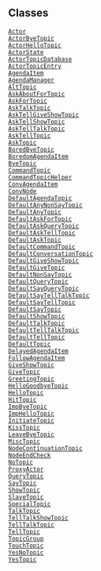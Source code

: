 ---
---
## Classes

<a href="../object/Actor.html#Actor"
target="main"><code>Actor</code></a>  
<a href="../object/ActorByeTopic.html#ActorByeTopic"
target="main"><code>ActorByeTopic</code></a>  
<a href="../object/ActorHelloTopic.html#ActorHelloTopic"
target="main"><code>ActorHelloTopic</code></a>  
<a href="../object/ActorState.html#ActorState"
target="main"><code>ActorState</code></a>  
<a href="../object/ActorTopicDatabase.html#ActorTopicDatabase"
target="main"><code>ActorTopicDatabase</code></a>  
<a href="../object/ActorTopicEntry.html#ActorTopicEntry"
target="main"><code>ActorTopicEntry</code></a>  
<a href="../object/AgendaItem.html#AgendaItem"
target="main"><code>AgendaItem</code></a>  
<a href="../object/AgendaManager.html#AgendaManager"
target="main"><code>AgendaManager</code></a>  
<a href="../object/AltTopic.html#AltTopic"
target="main"><code>AltTopic</code></a>  
<a href="../object/AskAboutForTopic.html#AskAboutForTopic"
target="main"><code>AskAboutForTopic</code></a>  
<a href="../object/AskForTopic.html#AskForTopic"
target="main"><code>AskForTopic</code></a>  
<a href="../object/AskTalkTopic.html#AskTalkTopic"
target="main"><code>AskTalkTopic</code></a>  
<a href="../object/AskTellGiveShowTopic.html#AskTellGiveShowTopic"
target="main"><code>AskTellGiveShowTopic</code></a>  
<a href="../object/AskTellShowTopic.html#AskTellShowTopic"
target="main"><code>AskTellShowTopic</code></a>  
<a href="../object/AskTellTalkTopic.html#AskTellTalkTopic"
target="main"><code>AskTellTalkTopic</code></a>  
<a href="../object/AskTellTopic.html#AskTellTopic"
target="main"><code>AskTellTopic</code></a>  
<a href="../object/AskTopic.html#AskTopic"
target="main"><code>AskTopic</code></a>  
<a href="../object/BoredByeTopic.html#BoredByeTopic"
target="main"><code>BoredByeTopic</code></a>  
<a href="../object/BoredomAgendaItem.html#BoredomAgendaItem"
target="main"><code>BoredomAgendaItem</code></a>  
<a href="../object/ByeTopic.html#ByeTopic"
target="main"><code>ByeTopic</code></a>  
<a href="../object/CommandTopic.html#CommandTopic"
target="main"><code>CommandTopic</code></a>  
<a href="../object/CommandTopicHelper.html#CommandTopicHelper"
target="main"><code>CommandTopicHelper</code></a>  
<a href="../object/ConvAgendaItem.html#ConvAgendaItem"
target="main"><code>ConvAgendaItem</code></a>  
<a href="../object/ConvNode.html#ConvNode"
target="main"><code>ConvNode</code></a>  
<a href="../object/DefaultAgendaTopic.html#DefaultAgendaTopic"
target="main"><code>DefaultAgendaTopic</code></a>  
<a href="../object/DefaultAnyNonSayTopic.html#DefaultAnyNonSayTopic"
target="main"><code>DefaultAnyNonSayTopic</code></a>  
<a href="../object/DefaultAnyTopic.html#DefaultAnyTopic"
target="main"><code>DefaultAnyTopic</code></a>  
<a href="../object/DefaultAskForTopic.html#DefaultAskForTopic"
target="main"><code>DefaultAskForTopic</code></a>  
<a href="../object/DefaultAskQueryTopic.html#DefaultAskQueryTopic"
target="main"><code>DefaultAskQueryTopic</code></a>  
<a href="../object/DefaultAskTellTopic.html#DefaultAskTellTopic"
target="main"><code>DefaultAskTellTopic</code></a>  
<a href="../object/DefaultAskTopic.html#DefaultAskTopic"
target="main"><code>DefaultAskTopic</code></a>  
<a href="../object/DefaultCommandTopic.html#DefaultCommandTopic"
target="main"><code>DefaultCommandTopic</code></a>  
<a
href="../object/DefaultConversationTopic.html#DefaultConversationTopic"
target="main"><code>DefaultConversationTopic</code></a>  
<a href="../object/DefaultGiveShowTopic.html#DefaultGiveShowTopic"
target="main"><code>DefaultGiveShowTopic</code></a>  
<a href="../object/DefaultGiveTopic.html#DefaultGiveTopic"
target="main"><code>DefaultGiveTopic</code></a>  
<a href="../object/DefaultNonSayTopic.html#DefaultNonSayTopic"
target="main"><code>DefaultNonSayTopic</code></a>  
<a href="../object/DefaultQueryTopic.html#DefaultQueryTopic"
target="main"><code>DefaultQueryTopic</code></a>  
<a href="../object/DefaultSayQueryTopic.html#DefaultSayQueryTopic"
target="main"><code>DefaultSayQueryTopic</code></a>  
<a href="../object/DefaultSayTellTalkTopic.html#DefaultSayTellTalkTopic"
target="main"><code>DefaultSayTellTalkTopic</code></a>  
<a href="../object/DefaultSayTellTopic.html#DefaultSayTellTopic"
target="main"><code>DefaultSayTellTopic</code></a>  
<a href="../object/DefaultSayTopic.html#DefaultSayTopic"
target="main"><code>DefaultSayTopic</code></a>  
<a href="../object/DefaultShowTopic.html#DefaultShowTopic"
target="main"><code>DefaultShowTopic</code></a>  
<a href="../object/DefaultTalkTopic.html#DefaultTalkTopic"
target="main"><code>DefaultTalkTopic</code></a>  
<a href="../object/DefaultTellTalkTopic.html#DefaultTellTalkTopic"
target="main"><code>DefaultTellTalkTopic</code></a>  
<a href="../object/DefaultTellTopic.html#DefaultTellTopic"
target="main"><code>DefaultTellTopic</code></a>  
<a href="../object/DefaultTopic.html#DefaultTopic"
target="main"><code>DefaultTopic</code></a>  
<a href="../object/DelayedAgendaItem.html#DelayedAgendaItem"
target="main"><code>DelayedAgendaItem</code></a>  
<a href="../object/FollowAgendaItem.html#FollowAgendaItem"
target="main"><code>FollowAgendaItem</code></a>  
<a href="../object/GiveShowTopic.html#GiveShowTopic"
target="main"><code>GiveShowTopic</code></a>  
<a href="../object/GiveTopic.html#GiveTopic"
target="main"><code>GiveTopic</code></a>  
<a href="../object/GreetingTopic.html#GreetingTopic"
target="main"><code>GreetingTopic</code></a>  
<a href="../object/HelloGoodbyeTopic.html#HelloGoodbyeTopic"
target="main"><code>HelloGoodbyeTopic</code></a>  
<a href="../object/HelloTopic.html#HelloTopic"
target="main"><code>HelloTopic</code></a>  
<a href="../object/HitTopic.html#HitTopic"
target="main"><code>HitTopic</code></a>  
<a href="../object/ImpByeTopic.html#ImpByeTopic"
target="main"><code>ImpByeTopic</code></a>  
<a href="../object/ImpHelloTopic.html#ImpHelloTopic"
target="main"><code>ImpHelloTopic</code></a>  
<a href="../object/InitiateTopic.html#InitiateTopic"
target="main"><code>InitiateTopic</code></a>  
<a href="../object/KissTopic.html#KissTopic"
target="main"><code>KissTopic</code></a>  
<a href="../object/LeaveByeTopic.html#LeaveByeTopic"
target="main"><code>LeaveByeTopic</code></a>  
<a href="../object/MiscTopic.html#MiscTopic"
target="main"><code>MiscTopic</code></a>  
<a href="../object/NodeContinuationTopic.html#NodeContinuationTopic"
target="main"><code>NodeContinuationTopic</code></a>  
<a href="../object/NodeEndCheck.html#NodeEndCheck"
target="main"><code>NodeEndCheck</code></a>  
<a href="../object/NoTopic.html#NoTopic"
target="main"><code>NoTopic</code></a>  
<a href="../object/ProxyActor.html#ProxyActor"
target="main"><code>ProxyActor</code></a>  
<a href="../object/QueryTopic.html#QueryTopic"
target="main"><code>QueryTopic</code></a>  
<a href="../object/SayTopic.html#SayTopic"
target="main"><code>SayTopic</code></a>  
<a href="../object/ShowTopic.html#ShowTopic"
target="main"><code>ShowTopic</code></a>  
<a href="../object/SlaveTopic.html#SlaveTopic"
target="main"><code>SlaveTopic</code></a>  
<a href="../object/SpecialTopic.html#SpecialTopic"
target="main"><code>SpecialTopic</code></a>  
<a href="../object/TalkTopic.html#TalkTopic"
target="main"><code>TalkTopic</code></a>  
<a href="../object/TellTalkShowTopic.html#TellTalkShowTopic"
target="main"><code>TellTalkShowTopic</code></a>  
<a href="../object/TellTalkTopic.html#TellTalkTopic"
target="main"><code>TellTalkTopic</code></a>  
<a href="../object/TellTopic.html#TellTopic"
target="main"><code>TellTopic</code></a>  
<a href="../object/TopicGroup.html#TopicGroup"
target="main"><code>TopicGroup</code></a>  
<a href="../object/TouchTopic.html#TouchTopic"
target="main"><code>TouchTopic</code></a>  
<a href="../object/YesNoTopic.html#YesNoTopic"
target="main"><code>YesNoTopic</code></a>  
<a href="../object/YesTopic.html#YesTopic"
target="main"><code>YesTopic</code></a>  

